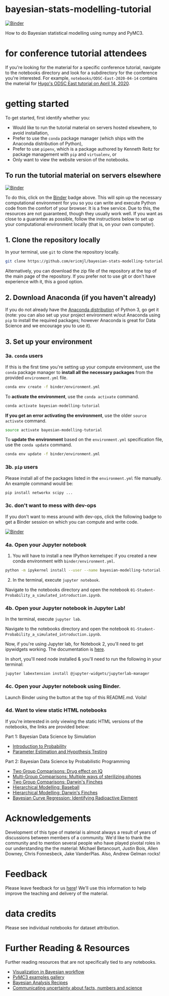 # bayesian-stats-modelling-tutorial

[![Binder](https://mybinder.org/badge_logo.svg)](https://mybinder.org/v2/gh/ericmjl/bayesian-stats-modelling-tutorial/master)

How to do Bayesian statistical modelling using numpy and PyMC3.

# for conference tutorial attendees

If you're looking for the material for a specific conference tutorial, navigate to the notebooks directory and look for a subdirectory for the conference you're interested. For example, `notebooks/ODSC-East-2020-04-14` contains the material for [Hugo's ODSC East tutorial on April 14, 2020](https://odsc.com/speakers/bayesian-data-science-probabilistic-programming/).

# getting started

To get started, first identify whether you:

- Would like to run the tutorial material on servers hosted elsewhere, to avoid installation,
- Prefer to use the `conda` package manager (which ships with the Anaconda distribution of Python),
- Prefer to use `pipenv`, which is a package authored by Kenneth Reitz for package management with `pip` and `virtualenv`, or
- Only want to view the website version of the notebooks.


## To run the tutorial material on servers elsewhere

[![Binder](https://mybinder.org/badge_logo.svg)](https://mybinder.org/v2/gh/ericmjl/bayesian-stats-modelling-tutorial/master)

To do this, click on the [Binder](https://mybinder.readthedocs.io/en/latest/) badge above. This will spin up the necessary computational environment for you so you can write and execute Python code from the comfort of your browser. It is a free service. Due to this, the resources are not guaranteed, though they usually work well. If you want as close to a guarantee as possible, follow the instructions below to set up your computational environment locally (that is, on your own computer).

## 1. Clone the repository locally

In your terminal, use `git` to clone the repository locally.

```bash
git clone https://github.com/ericmjl/bayesian-stats-modelling-tutorial
```

Alternatively, you can download the zip file of the repository at the top of the main page of the repository. 
If you prefer not to use git or don't have experience with it, this a good option.

## 2. Download Anaconda (if you haven't already)

If you do not already have the [Anaconda distribution](https://www.anaconda.com/download/) of Python 3, 
go get it 
(note: you can also set up your project environment w/out Anaconda using `pip` to install the required packages; 
however Anaconda is great for Data Science and we encourage you to use it).

## 3. Set up your environment

### 3a. `conda` users

If this is the first time you're setting up your compute environment, 
use the `conda` package manager 
to **install all the necessary packages** 
from the provided `environment.yml` file.

```bash
conda env create -f binder/environment.yml
```

To **activate the environment**, use the `conda activate` command.

```bash
conda activate bayesian-modelling-tutorial
```

**If you get an error activating the environment**, use the older `source activate` command.

```bash
source activate bayesian-modelling-tutorial
```

To **update the environment** based on the `environment.yml` specification file, use the `conda update` command.

```bash
conda env update -f binder/environment.yml
```

### 3b. `pip` users

Please install all of the packages listed in the `environment.yml` file manually. 
An example command would be:

```bash
pip install networkx scipy ...
```

### 3c. don't want to mess with dev-ops

If you don't want to mess around with dev-ops, click the following badge to get a Binder session on which you can compute and write code.

[![Binder](https://mybinder.org/badge_logo.svg)](https://mybinder.org/v2/gh/ericmjl/bayesian-stats-modelling-tutorial/master)


### 4a. Open your Jupyter notebook

1. You will have to install a new IPython kernelspec if you created a new conda environment with `binder/environment.yml`.

```bash
python -m ipykernel install --user --name bayesian-modelling-tutorial --display-name "Python (bayesian-modelling-tutorial)"
```

2. In the terminal, execute `jupyter notebook`.

Navigate to the notebooks directory 
and open the notebook `01-Student-Probability_a_simulated_introduction.ipynb`.

### 4b. Open your Jupyter notebook in Jupyter Lab!


In the terminal, execute `jupyter lab`.

Navigate to the notebooks directory 
and open the notebook `01-Student-Probability_a_simulated_introduction.ipynb`.

Now, if you're using Jupyter lab, for Notebook 2, you'll need to get ipywidgets working. 
The documentation is [here](https://ipywidgets.readthedocs.io/en/latest/user_install.html#installing-the-jupyterlab-extension).

In short, you'll need node installed & you'll need to run the following in your terminal:

`jupyter labextension install @jupyter-widgets/jupyterlab-manager`

### 4c. Open your Jupyter notebook using Binder.

Launch Binder using the button at the top of this README.md. Voila!

### 4d. Want to view static HTML notebooks

If you're interested in only viewing the static HTML versions of the notebooks, 
the links are provided below:

Part 1: Bayesian Data Science by Simulation

- [Introduction to Probability](https://ericmjl.github.io/bayesian-stats-modelling-tutorial/notebooks/01-Instructor-Probability_a_simulated_introduction.html)
- [Parameter Estimation and Hypothesis Testing](https://ericmjl.github.io/bayesian-stats-modelling-tutorial/notebooks/02-Instructor-Parameter_estimation_hypothesis_testing.html)

Part 2: Bayesian Data Science by Probabilistic Programming

- [Two Group Comparisons: Drug effect on IQ](https://ericmjl.github.io/bayesian-stats-modelling-tutorial/notebooks/03-instructor-two-group-iq.html)
- [Multi-Group Comparisons: Multiple ways of sterilizing phones](https://ericmjl.github.io/bayesian-stats-modelling-tutorial/notebooks/04-instructor-multi-group-comparsion-sterilization.html)
- [Two Group Comparisons: Darwin's Finches](https://ericmjl.github.io/bayesian-stats-modelling-tutorial/notebooks/05-instructor-two-group-comparison-finches.html)
- [Hierarchical Modelling: Baseball](https://ericmjl.github.io/bayesian-stats-modelling-tutorial/notebooks/06-instructor-hierarchical-baseball.html)
- [Hierarchical Modelling: Darwin's Finches](https://ericmjl.github.io/bayesian-stats-modelling-tutorial/notebooks/07-instructor-hierarchical-finches.html)
- [Bayesian Curve Regression: Identifying Radioactive Element](https://ericmjl.github.io/bayesian-stats-modelling-tutorial/notebooks/08-bayesian-curve-regression.html)


# Acknowledgements

Development of this type of material is almost always a result of years of discussions between members of a community. 
We'd like to thank the community and to mention several people who have played pivotal roles in our understanding the the material: 
Michael Betancourt, 
Justin Bois, 
Allen Downey, 
Chris Fonnesbeck, 
Jake VanderPlas. 
Also, Andrew Gelman rocks!


# Feedback

Please leave feedback for us [here](https://ericma1.typeform.com/to/j88n8P)! 
We'll use this information to help improve the teaching and delivery of the material.

# data credits

Please see individual notebooks for dataset attribution.

# Further Reading & Resources

Further reading resources that are not specifically tied to any notebooks.

- [Visualization in Bayesian workflow](https://arxiv.org/abs/1709.01449)
- [PyMC3 examples gallery](https://docs.pymc.io/nb_examples/index.html)
- [Bayesian Analysis Recipes](https://github.com/ericmjl/bayesian-analysis-recipes)
- [Communicating uncertainty about facts, numbers and science](https://royalsocietypublishing.org/doi/full/10.1098/rsos.181870)
